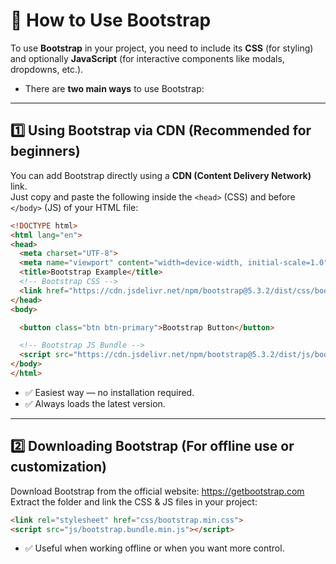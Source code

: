 # 🔹 How to Use Bootstrap

To use **Bootstrap** in your project, you need to include its **CSS** (for styling) and optionally **JavaScript** (for interactive components like modals, dropdowns, etc.).

* There are **two main ways** to use Bootstrap:

---

## 1️⃣ Using Bootstrap via CDN (Recommended for beginners)

You can add Bootstrap directly using a **CDN (Content Delivery Network)** link.  
Just copy and paste the following inside the `<head>` (CSS) and before `</body>` (JS) of your HTML file:

```html
<!DOCTYPE html>
<html lang="en">
<head>
  <meta charset="UTF-8">
  <meta name="viewport" content="width=device-width, initial-scale=1.0">
  <title>Bootstrap Example</title>
  <!-- Bootstrap CSS -->
  <link href="https://cdn.jsdelivr.net/npm/bootstrap@5.3.2/dist/css/bootstrap.min.css" rel="stylesheet">
</head>
<body>

  <button class="btn btn-primary">Bootstrap Button</button>

  <!-- Bootstrap JS Bundle -->
  <script src="https://cdn.jsdelivr.net/npm/bootstrap@5.3.2/dist/js/bootstrap.bundle.min.js"></script>
</body>
</html>
```

- ✅ Easiest way — no installation required.
- ✅ Always loads the latest version.

---

## 2️⃣ Downloading Bootstrap (For offline use or customization)

Download Bootstrap from the official website: https://getbootstrap.com
Extract the folder and link the CSS & JS files in your project:

```html
<link rel="stylesheet" href="css/bootstrap.min.css">
<script src="js/bootstrap.bundle.min.js"></script>
```
- ✅ Useful when working offline or when you want more control.
